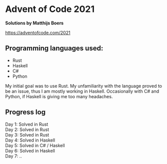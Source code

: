 # Advent of Code 2021
**Solutions by Matthijs Boers**

https://adventofcode.com/2021

## Programming languages used:
- Rust
- Haskell
- C#
- Python

My initial goal was to use Rust. My unfamiliarity with the language proved to be an issue, thus I am mostly working in Haskell. 
Occasionally with C# and Python, if Haskell is giving me too many headaches.

## Progress log
Day 1: Solved in Rust \
Day 2: Solved in Rust \
Day 3: Solved in Rust \
Day 4: Solved in Haskell \
Day 5: Solved in C# / Haskell \
Day 6: Solved in Haskell \
Day 7: ..
